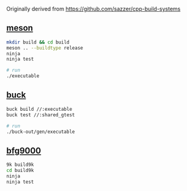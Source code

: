 Originally derived from https://github.com/sazzer/cpp-build-systems

## [meson](https://github.com/mesonbuild/meson)
```sh
mkdir build && cd build
meson .. --buildtype release
ninja
ninja test

# run
./executable
```

## [buck](https://github.com/facebook/buck)
```sh
buck build //:executable
buck test //:shared_gtest

# run
./buck-out/gen/executable
```

## [bfg9000](https://github.com/jimporter/bfg9000)
```sh
9k build9k
cd build9k
ninja
ninja test
```
